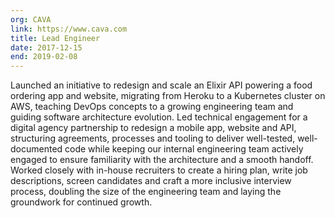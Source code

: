 ```yaml
---
org: CAVA
link: https://www.cava.com
title: Lead Engineer
date: 2017-12-15
end: 2019-02-08
---
```

Launched an initiative to redesign and scale an Elixir API powering a food ordering app and website, migrating from Heroku to a Kubernetes cluster on AWS, teaching DevOps concepts to a growing engineering team and guiding software architecture evolution. Led technical engagement for a digital agency partnership to redesign a mobile app, website and API, structuring agreements, processes and tooling to deliver well-tested, well-documented code while keeping our internal engineering team actively engaged to ensure familiarity with the architecture and a smooth handoff. Worked closely with in-house recruiters to create a hiring plan, write job descriptions, screen candidates and craft a more inclusive interview process, doubling the size of the engineering team and laying the groundwork for continued growth.
